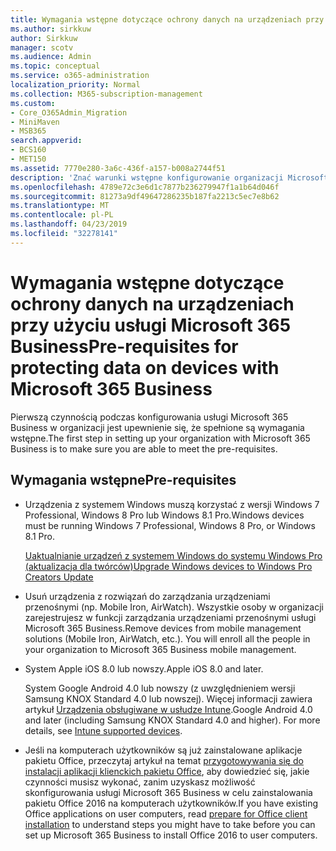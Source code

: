 ```yaml
---
title: Wymagania wstępne dotyczące ochrony danych na urządzeniach przy użyciu usługi Microsoft 365 Business
ms.author: sirkkuw
author: Sirkkuw
manager: scotv
ms.audience: Admin
ms.topic: conceptual
ms.service: o365-administration
localization_priority: Normal
ms.collection: M365-subscription-management
ms.custom:
- Core_O365Admin_Migration
- MiniMaven
- MSB365
search.appverid:
- BCS160
- MET150
ms.assetid: 7770e280-3a6c-436f-a157-b008a2744f51
description: 'Znać warunki wstępne konfigurowanie organizacji Microsoft 365 Business. '
ms.openlocfilehash: 4789e72c3e6d1c7877b236279947f1a1b64d046f
ms.sourcegitcommit: 81273a9df49647286235b187fa2213c5ec7e8b62
ms.translationtype: MT
ms.contentlocale: pl-PL
ms.lasthandoff: 04/23/2019
ms.locfileid: "32278141"
---
```

# <a name="pre-requisites-for-protecting-data-on-devices-with-microsoft-365-business"></a><span data-ttu-id="9620f-103">Wymagania wstępne dotyczące ochrony danych na urządzeniach przy użyciu usługi Microsoft 365 Business</span><span class="sxs-lookup"><span data-stu-id="9620f-103">Pre-requisites for protecting data on devices with Microsoft 365 Business</span></span>

<span data-ttu-id="9620f-104">Pierwszą czynnością podczas konfigurowania usługi Microsoft 365 Business w organizacji jest upewnienie się, że spełnione są wymagania wstępne.</span><span class="sxs-lookup"><span data-stu-id="9620f-104">The first step in setting up your organization with Microsoft 365 Business is to make sure you are able to meet the pre-requisites.</span></span>
  
## <a name="pre-requisites"></a><span data-ttu-id="9620f-105">Wymagania wstępne</span><span class="sxs-lookup"><span data-stu-id="9620f-105">Pre-requisites</span></span>

- <span data-ttu-id="9620f-106">Urządzenia z systemem Windows muszą korzystać z wersji Windows 7 Professional, Windows 8 Pro lub Windows 8.1 Pro.</span><span class="sxs-lookup"><span data-stu-id="9620f-106">Windows devices must be running Windows 7 Professional, Windows 8 Pro, or Windows 8.1 Pro.</span></span>
    
    [<span data-ttu-id="9620f-107">Uaktualnianie urządzeń z systemem Windows do systemu Windows Pro (aktualizacja dla twórców)</span><span class="sxs-lookup"><span data-stu-id="9620f-107">Upgrade Windows devices to Windows Pro Creators Update</span></span>](upgrade-to-windows-pro-creators-update.md)
    
- <span data-ttu-id="9620f-p101">Usuń urządzenia z rozwiązań do zarządzania urządzeniami przenośnymi (np. Mobile Iron, AirWatch). Wszystkie osoby w organizacji zarejestrujesz w funkcji zarządzania urządzeniami przenośnymi usługi Microsoft 365 Business.</span><span class="sxs-lookup"><span data-stu-id="9620f-p101">Remove devices from mobile management solutions (Mobile Iron, AirWatch, etc.). You will enroll all the people in your organization to Microsoft 365 Business mobile management.</span></span>
    
- <span data-ttu-id="9620f-110">System Apple iOS 8.0 lub nowszy.</span><span class="sxs-lookup"><span data-stu-id="9620f-110">Apple iOS 8.0 and later.</span></span>
    
    <span data-ttu-id="9620f-p102">System Google Android 4.0 lub nowszy (z uwzględnieniem wersji Samsung KNOX Standard 4.0 lub nowszej). Więcej informacji zawiera artykuł [Urządzenia obsługiwane w usłudze Intune](https://go.microsoft.com/fwlink/p/?linkid=852307).</span><span class="sxs-lookup"><span data-stu-id="9620f-p102">Google Android 4.0 and later (including Samsung KNOX Standard 4.0 and higher). For more details, see [Intune supported devices](https://go.microsoft.com/fwlink/p/?linkid=852307).</span></span>
    
- <span data-ttu-id="9620f-113">Jeśli na komputerach użytkowników są już zainstalowane aplikacje pakietu Office, przeczytaj artykuł na temat [przygotowywania się do instalacji aplikacji klienckich pakietu Office](prepare-for-office-client-deployment.md), aby dowiedzieć się, jakie czynności musisz wykonać, zanim uzyskasz możliwość skonfigurowania usługi Microsoft 365 Business w celu zainstalowania pakietu Office 2016 na komputerach użytkowników.</span><span class="sxs-lookup"><span data-stu-id="9620f-113">If you have existing Office applications on user computers, read [prepare for Office client installation](prepare-for-office-client-deployment.md) to understand steps you might have to take before you can set up Microsoft 365 Business to install Office 2016 to user computers.</span></span> 
    



